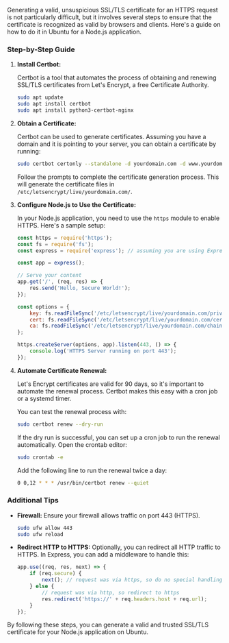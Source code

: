 Generating a valid, unsuspicious SSL/TLS certificate for an HTTPS request is not particularly difficult, but it involves several steps to ensure that the certificate is recognized as valid by browsers and clients. Here's a guide on how to do it in Ubuntu for a Node.js application.

### Step-by-Step Guide

1. **Install Certbot:**

   Certbot is a tool that automates the process of obtaining and renewing SSL/TLS certificates from Let's Encrypt, a free Certificate Authority.

   ```bash
   sudo apt update
   sudo apt install certbot
   sudo apt install python3-certbot-nginx
   ```

2. **Obtain a Certificate:**

   Certbot can be used to generate certificates. Assuming you have a domain and it is pointing to your server, you can obtain a certificate by running:

   ```bash
   sudo certbot certonly --standalone -d yourdomain.com -d www.yourdomain.com
   ```

   Follow the prompts to complete the certificate generation process. This will generate the certificate files in `/etc/letsencrypt/live/yourdomain.com/`.

3. **Configure Node.js to Use the Certificate:**

   In your Node.js application, you need to use the `https` module to enable HTTPS. Here's a sample setup:

   ```javascript
   const https = require('https');
   const fs = require('fs');
   const express = require('express'); // assuming you are using Express.js

   const app = express();

   // Serve your content
   app.get('/', (req, res) => {
       res.send('Hello, Secure World!');
   });

   const options = {
       key: fs.readFileSync('/etc/letsencrypt/live/yourdomain.com/privkey.pem'),
       cert: fs.readFileSync('/etc/letsencrypt/live/yourdomain.com/cert.pem'),
       ca: fs.readFileSync('/etc/letsencrypt/live/yourdomain.com/chain.pem')
   };

   https.createServer(options, app).listen(443, () => {
       console.log('HTTPS Server running on port 443');
   });
   ```

4. **Automate Certificate Renewal:**

   Let's Encrypt certificates are valid for 90 days, so it's important to automate the renewal process. Certbot makes this easy with a cron job or a systemd timer.

   You can test the renewal process with:

   ```bash
   sudo certbot renew --dry-run
   ```

   If the dry run is successful, you can set up a cron job to run the renewal automatically. Open the crontab editor:

   ```bash
   sudo crontab -e
   ```

   Add the following line to run the renewal twice a day:

   ```bash
   0 0,12 * * * /usr/bin/certbot renew --quiet
   ```

### Additional Tips

- **Firewall:** Ensure your firewall allows traffic on port 443 (HTTPS).

  ```bash
  sudo ufw allow 443
  sudo ufw reload
  ```

- **Redirect HTTP to HTTPS:** Optionally, you can redirect all HTTP traffic to HTTPS. In Express, you can add a middleware to handle this:

  ```javascript
  app.use((req, res, next) => {
      if (req.secure) {
          next(); // request was via https, so do no special handling
      } else {
          // request was via http, so redirect to https
          res.redirect('https://' + req.headers.host + req.url);
      }
  });
  ```

By following these steps, you can generate a valid and trusted SSL/TLS certificate for your Node.js application on Ubuntu.